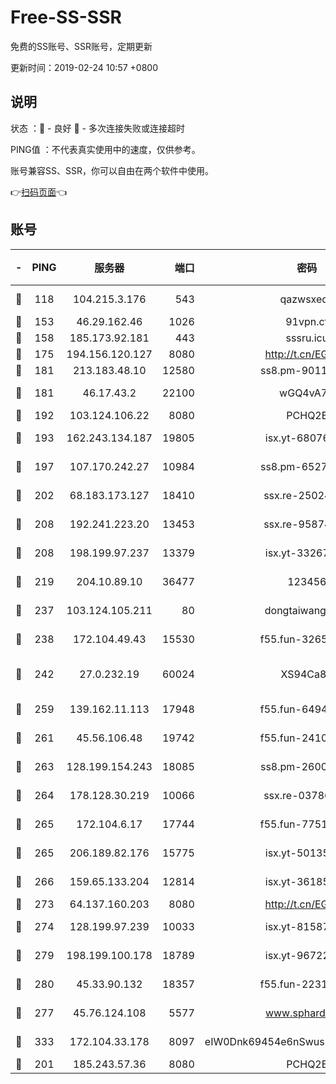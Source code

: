 # Free-SS-SSR

免费的SS账号、SSR账号，定期更新

更新时间：2019-02-24 10:57 +0800

## 说明

状态     ：🙂 - 良好 🙁 - 多次连接失败或连接超时

PING值   ：不代表真实使用中的速度，仅供参考。

账号兼容SS、SSR，你可以自由在两个软件中使用。

👉[扫码页面](https://liesauer.github.io/free-ss-ssr.github.io/)👈

## 账号

|-|PING|服务器|端口|密码|加密方式|区域|
|:----:|:----:|:-----:|-----:|:----:|:----:|:----:|
|🙂|118|104.215.3.176|543|qazwsxedc|aes-256-gcm|JP|
|🙂|153|46.29.162.46|1026|91vpn.cf|rc4-md5|RU|
|🙂|158|185.173.92.181|443|sssru.icu|rc4-md5|RU|
|🙂|175|194.156.120.127|8080|http://t.cn/EGJIyrl|rc4-md5|RU|
|🙂|181|213.183.48.10|12580|ss8.pm-90110063|rc4-md5|RU|
|🙂|181|46.17.43.2|22100|wGQ4vA7D|aes-256-gcm|RU|
|🙂|192|103.124.106.22|8080|PCHQ2E|rc4-md5|US|
|🙂|193|162.243.134.187|19805|isx.yt-68076091|aes-256-cfb|US|
|🙂|197|107.170.242.27|10984|ss8.pm-65278892|aes-256-cfb|US|
|🙂|202|68.183.173.127|18410|ssx.re-25024639|aes-256-cfb|US|
|🙂|208|192.241.223.20|13453|ssx.re-95874126|aes-256-cfb|US|
|🙂|208|198.199.97.237|13379|isx.yt-33267652|aes-256-cfb|US|
|🙂|219|204.10.89.10|36477|123456|aes-256-cfb|US|
|🙂|237|103.124.105.211|80|dongtaiwang.com|aes-256-cfb|US|
|🙂|238|172.104.49.43|15530|f55.fun-32654062|aes-256-cfb|SG|
|🙂|242|27.0.232.19|60024|XS94Ca8K|xchacha20-ietf-poly1305|HK|
|🙂|259|139.162.11.113|17948|f55.fun-64941452|aes-256-cfb|SG|
|🙂|261|45.56.106.48|19742|f55.fun-24105973|aes-256-cfb|US|
|🙂|263|128.199.154.243|18085|ss8.pm-26006115|aes-256-cfb|SG|
|🙂|264|178.128.30.219|10066|ssx.re-03786233|aes-256-cfb|SG|
|🙂|265|172.104.6.17|17744|f55.fun-77515486|aes-256-cfb|US|
|🙂|265|206.189.82.176|15775|isx.yt-50135152|aes-256-cfb|SG|
|🙂|266|159.65.133.204|12814|isx.yt-36185049|aes-256-cfb|SG|
|🙂|273|64.137.160.203|8080|http://t.cn/EGJIyrl|rc4-md5|CA|
|🙂|274|128.199.97.239|10033|isx.yt-81587918|aes-256-cfb|SG|
|🙂|279|198.199.100.178|18789|isx.yt-96722756|aes-256-cfb|US|
|🙂|280|45.33.90.132|18357|f55.fun-22315113|aes-256-cfb|US|
|🙂|277|45.76.124.108|5577|www.sphard.com|aes-256-cfb|AU|
|🙂|333|172.104.33.178|8097|eIW0Dnk69454e6nSwuspv9DmS201tQ0D|aes-256-cfb|SG|
|🙁|201|185.243.57.36|8080|PCHQ2E|rc4-md5|US|
